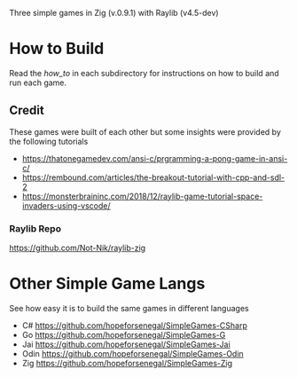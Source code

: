 Three simple games in Zig (v.0.9.1) with Raylib (v4.5-dev)

# How to Build

Read the _how_to_ in each subdirectory for instructions on how to build and run each game.

## Credit

These games were built of each other but some insights were provided by the following tutorials

+ https://thatonegamedev.com/ansi-c/prgramming-a-pong-game-in-ansi-c/
+ https://rembound.com/articles/the-breakout-tutorial-with-cpp-and-sdl-2
+ https://monsterbraininc.com/2018/12/raylib-game-tutorial-space-invaders-using-vscode/

### Raylib Repo
https://github.com/Not-Nik/raylib-zig

# Other Simple Game Langs
See how easy it is to build the same games in different languages

+ C# https://github.com/hopeforsenegal/SimpleGames-CSharp
+ Go https://github.com/hopeforsenegal/SimpleGames-G
+ Jai https://github.com/hopeforsenegal/SimpleGames-Jai
+ Odin https://github.com/hopeforsenegal/SimpleGames-Odin
+ Zig https://github.com/hopeforsenegal/SimpleGames-Zig
